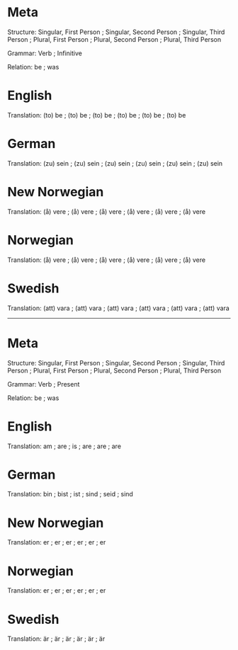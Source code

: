 Meta
====

Structure: Singular, First Person ; Singular, Second Person ; Singular, Third Person ;
           Plural, First Person   ; Plural, Second Person   ; Plural, Third Person

Grammar:   Verb ; Infinitive

Relation:  be ; was



English
=======

Translation: (to) be ; (to) be ; (to) be ;
             (to) be ; (to) be ; (to) be


German
======

Translation: (zu) sein ; (zu) sein ; (zu) sein ;
             (zu) sein ; (zu) sein ; (zu) sein



New Norwegian
=============

Translation: (å) vere ; (å) vere ; (å) vere ;
             (å) vere ; (å) vere ; (å) vere



Norwegian
=========

Translation: (å) vere ; (å) vere ; (å) vere ;
             (å) vere ; (å) vere ; (å) vere



Swedish
=======

Translation: (att) vara ; (att) vara ; (att) vara ;
             (att) vara ; (att) vara ; (att) vara



--------------------------------------------------------------------------------

Meta
====

Structure: Singular, First Person ; Singular, Second Person ; Singular, Third Person ;
           Plural, First Person   ; Plural, Second Person   ; Plural, Third Person

Grammar:   Verb ; Present

Relation:  be ; was



English
=======

Translation: am  ; are ; is  ;
             are ; are ; are



German
======

Translation: bin  ; bist ; ist  ;
             sind ; seid ; sind



New Norwegian
=============

Translation: er ; er ; er ;
             er ; er ; er



Norwegian
=========

Translation: er ; er ; er ;
             er ; er ; er



Swedish
=======

Translation: är ; är ; är ;
             är ; är ; är
